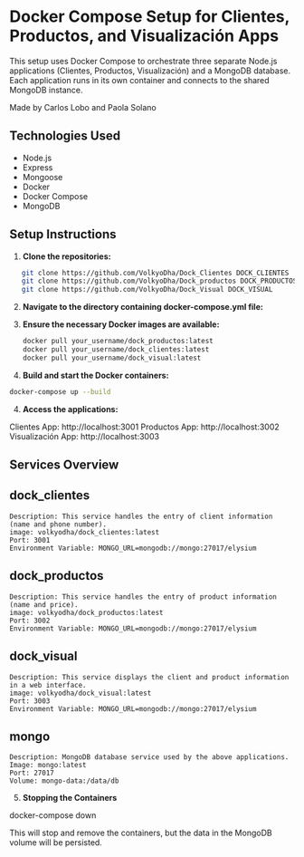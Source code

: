 # Docker Compose Setup for Clientes, Productos, and Visualización Apps

This setup uses Docker Compose to orchestrate three separate Node.js applications (Clientes, Productos, Visualización) and a MongoDB database. Each application runs in its own container and connects to the shared MongoDB instance.

Made by Carlos Lobo and Paola Solano

## Technologies Used

- Node.js
- Express
- Mongoose
- Docker
- Docker Compose
- MongoDB

## Setup Instructions

1. **Clone the repositories:**
```bash
   git clone https://github.com/VolkyoDha/Dock_Clientes DOCK_CLIENTES
   git clone https://github.com/VolkyoDha/Dock_productos DOCK_PRODUCTOS
   git clone https://github.com/VolkyoDha/Dock_Visual DOCK_VISUAL
```
2. **Navigate to the directory containing docker-compose.yml file:**

3. **Ensure the necessary Docker images are available:**
   ```bash
   docker pull your_username/dock_productos:latest
   docker pull your_username/dock_clientes:latest
   docker pull your_username/dock_visual:latest
   ```
4. **Build and start the Docker containers:**
```bash
docker-compose up --build
```
4. **Access the applications:**

Clientes App: http://localhost:3001
Productos App: http://localhost:3002
Visualización App: http://localhost:3003

## Services Overview

## dock_clientes
    Description: This service handles the entry of client information (name and phone number).
    image: volkyodha/dock_clientes:latest
    Port: 3001
    Environment Variable: MONGO_URL=mongodb://mongo:27017/elysium
## dock_productos
    Description: This service handles the entry of product information (name and price).
    image: volkyodha/dock_productos:latest
    Port: 3002
    Environment Variable: MONGO_URL=mongodb://mongo:27017/elysium
## dock_visual
    Description: This service displays the client and product information in a web interface.
    image: volkyodha/dock_visual:latest
    Port: 3003
    Environment Variable: MONGO_URL=mongodb://mongo:27017/elysium
## mongo
    Description: MongoDB database service used by the above applications.
    Image: mongo:latest
    Port: 27017
    Volume: mongo-data:/data/db

5. **Stopping the Containers**

docker-compose down

This will stop and remove the containers, but the data in the MongoDB volume will be persisted.


